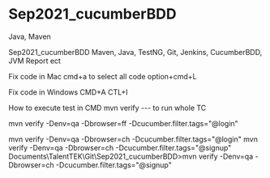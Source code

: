 # Sep2021_cucumberBDD
Java, Maven

Sep2021_cucumberBDD
Maven, Java, TestNG, Git, Jenkins, CucumberBDD, JVM Report ect

Fix code in Mac
cmd+a to select all code option+cmd+L

Fix code in Windows
CMD+A CTL+I

How to execute test in CMD
mvn verify --- to run whole TC

mvn verify -Denv=qa -Dbrowser=ff -Dcucumber.filter.tags="@login"

mvn verify -Denv=qa -Dbrowser=ch -Dcucumber.filter.tags="@login"
mvn verify -Denv=qa -Dbrowser=ch -Dcucumber.filter.tags="@signup"
Documents\TalentTEK\Git\Sep2021_cucumberBDD>mvn verify -Denv=qa -Dbrowser=ch -Dcucumber.filter.tags="@signup"